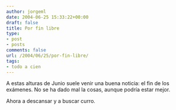 ```yaml
---
author: jorgeml
date: 2004-06-25 15:33:22+00:00
draft: false
title: Por fin libre
type: 
- post
- posts
comments: false
url: /2004/06/25/por-fin-libre/
tags:
- todo a cien
---
```


A estas alturas de Junio suele venir una buena noticia: el fin de los exámenes. No se ha dado mal la cosas, aunque podría estar mejor.

Ahora a descansar y a buscar curro.
